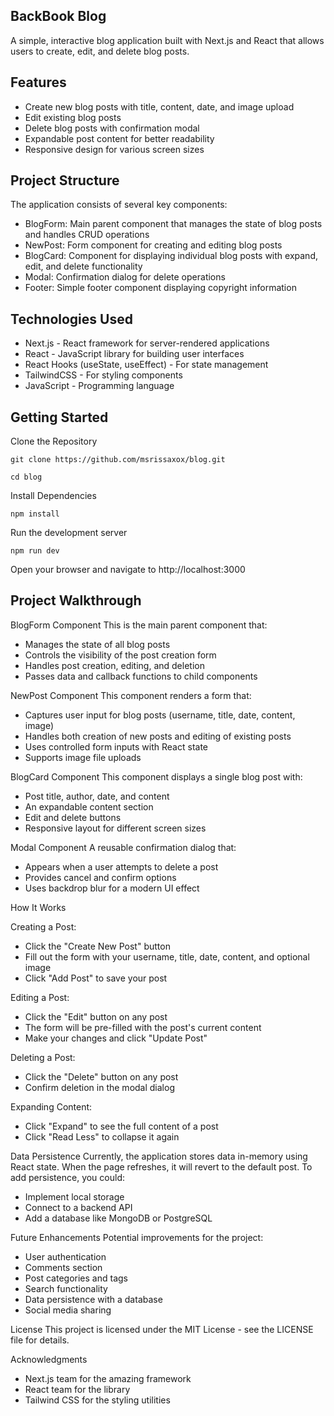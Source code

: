 ## BackBook Blog

A simple, interactive blog application built with Next.js and React that allows users to create, edit, and delete blog posts.

## Features

- Create new blog posts with title, content, date, and image upload
- Edit existing blog posts
- Delete blog posts with confirmation modal
- Expandable post content for better readability
- Responsive design for various screen sizes

## Project Structure
The application consists of several key components:

- BlogForm: Main parent component that manages the state of blog posts and handles CRUD operations
- NewPost: Form component for creating and editing blog posts
- BlogCard: Component for displaying individual blog posts with expand, edit, and delete functionality
- Modal: Confirmation dialog for delete operations
- Footer: Simple footer component displaying copyright information

## Technologies Used

- Next.js - React framework for server-rendered applications
- React - JavaScript library for building user interfaces
- React Hooks (useState, useEffect) - For state management
- TailwindCSS - For styling components
- JavaScript - Programming language

## Getting Started
Clone the Repository
``` 
git clone https://github.com/msrissaxox/blog.git
```
```
cd blog
```
Install Dependencies
```
npm install
```

Run the development server
```
npm run dev
```

Open your browser and navigate to http://localhost:3000

## Project Walkthrough
BlogForm Component
This is the main parent component that:

- Manages the state of all blog posts
- Controls the visibility of the post creation form
- Handles post creation, editing, and deletion
- Passes data and callback functions to child components

NewPost Component
This component renders a form that:

- Captures user input for blog posts (username, title, date, content, image)
- Handles both creation of new posts and editing of existing posts
- Uses controlled form inputs with React state
- Supports image file uploads

BlogCard Component
This component displays a single blog post with:

- Post title, author, date, and content
- An expandable content section
- Edit and delete buttons
- Responsive layout for different screen sizes

Modal Component
A reusable confirmation dialog that:

- Appears when a user attempts to delete a post
- Provides cancel and confirm options
- Uses backdrop blur for a modern UI effect

How It Works

Creating a Post:

- Click the "Create New Post" button
- Fill out the form with your username, title, date, content, and optional image
- Click "Add Post" to save your post


Editing a Post:

- Click the "Edit" button on any post
- The form will be pre-filled with the post's current content
- Make your changes and click "Update Post"


Deleting a Post:

- Click the "Delete" button on any post
- Confirm deletion in the modal dialog


Expanding Content:

- Click "Expand" to see the full content of a post
- Click "Read Less" to collapse it again



Data Persistence
Currently, the application stores data in-memory using React state. When the page refreshes, it will revert to the default post. To add persistence, you could:

- Implement local storage
- Connect to a backend API
- Add a database like MongoDB or PostgreSQL

Future Enhancements
Potential improvements for the project:

- User authentication
- Comments section
- Post categories and tags
- Search functionality
- Data persistence with a database
- Social media sharing

License
This project is licensed under the MIT License - see the LICENSE file for details.

Acknowledgments
- Next.js team for the amazing framework
- React team for the library
- Tailwind CSS for the styling utilities
